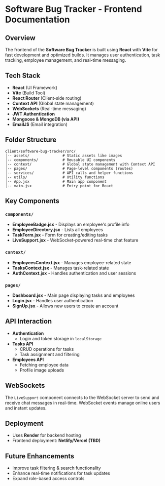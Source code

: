 # Software Bug Tracker - Frontend Documentation

## Overview
The frontend of the **Software Bug Tracker** is built using **React** with **Vite** for fast development and optimized builds. It manages user authentication, task tracking, employee management, and real-time messaging.

## Tech Stack
- **React** (UI Framework)
- **Vite** (Build Tool)
- **React Router** (Client-side routing)
- **Context API** (Global state management)
- **WebSockets** (Real-time messaging)
- **JWT Authentication**
- **Mongoose & MongoDB (via API)**
- **EmailJS** (Email integration)

## Folder Structure
```
client/software-bug-tracker/src/
│-- assets/               # Static assets like images
│-- components/           # Reusable UI components
│-- context/              # Global state management with Context API
│-- pages/                # Page-level components (routes)
│-- services/             # API calls and helper functions
│-- utils/                # Utility functions
│-- App.jsx               # Main app component
│-- main.jsx              # Entry point for React
```

## Key Components
### `components/`
- **EmployeeBadge.jsx** - Displays an employee's profile info
- **EmployeeDirectory.jsx** - Lists all employees
- **TaskForm.jsx** - Form for creating/editing tasks
- **LiveSupport.jsx** - WebSocket-powered real-time chat feature

### `context/`
- **EmployeesContext.jsx** - Manages employee-related state
- **TasksContext.jsx** - Manages task-related state
- **AuthContext.jsx** - Handles authentication and user sessions

### `pages/`
- **Dashboard.jsx** - Main page displaying tasks and employees
- **Login.jsx** - Handles user authentication
- **SignUp.jsx** - Allows new users to create an account

## API Interaction
- **Authentication**
  - Login and token storage in `localStorage`
- **Tasks API**
  - CRUD operations for tasks
  - Task assignment and filtering
- **Employees API**
  - Fetching employee data
  - Profile image uploads

## WebSockets
The `LiveSupport` component connects to the WebSocket server to send and receive chat messages in real-time. WebSocket events manage online users and instant updates.

## Deployment
- Uses **Render** for backend hosting
- Frontend deployment: **Netlify/Vercel (TBD)**

## Future Enhancements
- Improve task filtering & search functionality
- Enhance real-time notifications for task updates
- Expand role-based access controls
